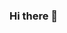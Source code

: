 ### Hi there 👋

<!--
👋 Hello, I'm Indrayoga!

🧠 Passionate about AI, Data Science, and Business Intelligence.

💡 Let's connect and collaborate on projects at the intersection of AI, Data Science, and Business Intelligence!

📫 Reach me at indrayogaputra3008@gmail.com | LinkedIn: www.linkedin.com/in/indrayoga-putra-b5983814b

#AI #DataScience #BusinessIntelligence #MachineLearning #DataVisualization #Python #SQL
-->
